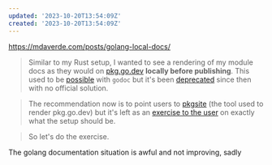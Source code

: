 ```yaml
---
updated: '2023-10-20T13:54:09Z'
created: '2023-10-20T13:54:09Z'
---
```

https://mdaverde.com/posts/golang-local-docs/

> Similar to my Rust setup, I wanted to see a rendering of my module docs as they would on [pkg.go.dev](https://pkg.go.dev/) **locally before publishing**. This used to be [possible](https://stackoverflow.com/a/13530336/1879774) with `godoc` but it's been [deprecated](https://github.com/golang/go/issues/49212) since then with no official solution.

> The recommendation now is to point users to [pkgsite](https://github.com/golang/pkgsite/tree/master/cmd/pkgsite) (the tool used to render pkg.go.dev) but it's left as an [exercise to the user](https://github.com/golang/go/issues/40371) on exactly what the setup should be.

> So let's do the exercise.

The golang documentation situation is awful and not improving, sadly